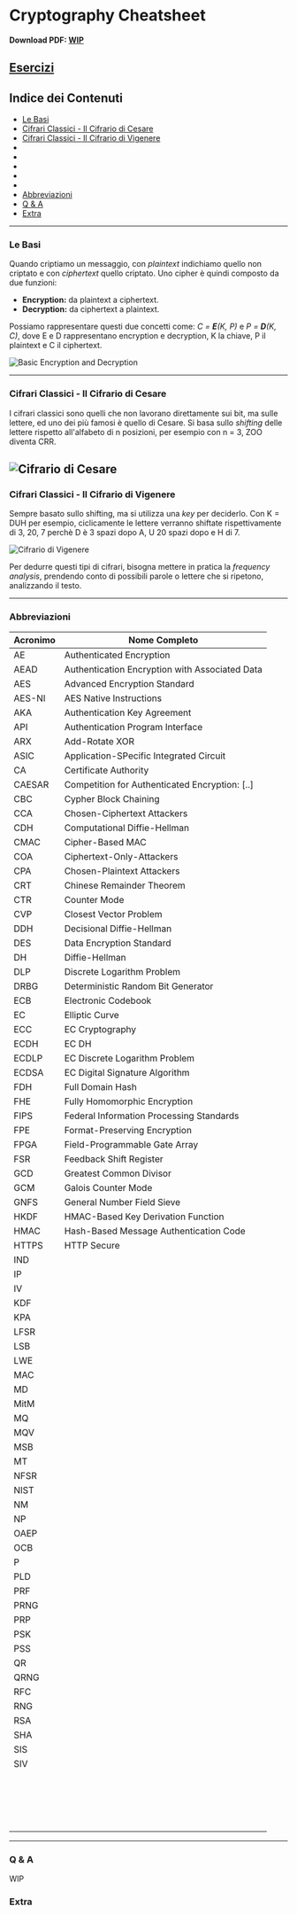 # Cryptography Cheatsheet
**Download PDF: [WIP]()**

## [Esercizi](Esercizi/Esercizi-Cryptography.md)

## Indice dei Contenuti

- [Le Basi](#le-basi)
- [Cifrari Classici - Il Cifrario di Cesare](#cifrari-classici---il-cifrario-di-cesare)
- [Cifrari Classici - Il Cifrario di Vigenere](#cifrari-classici---il-cifrario-di-vigenere)
- [](#)
- [](#)
- [](#)
- [](#)
- [](#)
- [Abbreviazioni](#abbreviazioni)
- [Q & A](#q--a)
- [Extra](#extra)

---

### Le Basi
Quando criptiamo un messaggio, con _plaintext_ indichiamo quello non criptato e con _ciphertext_ quello criptato.
Uno cipher è quindi composto da due funzioni: 
  - **Encryption:** da plaintext a ciphertext.
  - **Decryption:** da ciphertext a plaintext.

Possiamo rappresentare questi due concetti come: _C = **E**(K, P)_ e _P = **D**(K, C)_, dove E e D rappresentano encryption e decryption, K la chiave, P il plaintext e C il ciphertext.

![Basic Encryption and Decryption](/Images/basic_encryption_decryption.png)

---

### Cifrari Classici - Il Cifrario di Cesare
I cifrari classici sono quelli che non lavorano direttamente sui bit, ma sulle lettere, ed uno dei più famosi è quello di Cesare.
Si basa sullo _shifting_ delle lettere rispetto all'alfabeto di n posizioni, per esempio con n = 3, ZOO diventa CRR.

![Cifrario di Cesare](/Images/cifrario_cesare.png)
---

### Cifrari Classici - Il Cifrario di Vigenere
Sempre basato sullo shifting, ma si utilizza una _key_ per deciderlo. 
Con K = DUH per esempio, ciclicamente le lettere verranno shiftate rispettivamente di 3, 20, 7 perchè D è 3 spazi dopo A, U 20 spazi dopo e H di 7.

![Cifrario di Vigenere](/Images/cifrario_vigenere.png)

Per dedurre questi tipi di cifrari, bisogna mettere in pratica la _frequency analysis_, prendendo conto di possibili parole o lettere che si ripetono, analizzando il testo.

---

### Abbreviazioni

| Acronimo | Nome Completo                                  |
|----------|------------------------------------------------|
| AE       | Authenticated Encryption                       |
| AEAD     | Authentication Encryption with Associated Data |
| AES      | Advanced Encryption Standard                   |
| AES-NI   | AES Native Instructions                        |
| AKA      | Authentication Key Agreement                   |
| API      | Authentication Program Interface               |
| ARX      | Add-Rotate XOR                                 |
| ASIC     | Application-SPecific Integrated Circuit        |
| CA       | Certificate Authority                          |
| CAESAR   | Competition for Authenticated Encryption: [..] |
| CBC      | Cypher Block Chaining                          |
| CCA      | Chosen-Ciphertext Attackers                    |
| CDH      | Computational Diffie-Hellman                   |
| CMAC     | Cipher-Based MAC                               |
| COA      | Ciphertext-Only-Attackers                      |
| CPA      | Chosen-Plaintext Attackers                     |
| CRT      | Chinese Remainder Theorem                      |
| CTR      | Counter Mode                                   |
| CVP      | Closest Vector Problem                         |
| DDH      | Decisional Diffie-Hellman                      |
| DES      | Data Encryption Standard                       |
| DH       | Diffie-Hellman                                 |
| DLP      | Discrete Logarithm Problem                     |
| DRBG     | Deterministic Random Bit Generator             |
| ECB      | Electronic Codebook                            |
| EC       | Elliptic Curve                                 |
| ECC      | EC Cryptography                                |
| ECDH     | EC DH                                          |
| ECDLP    | EC Discrete Logarithm Problem                  |
| ECDSA    | EC Digital Signature Algorithm                 |
| FDH      | Full Domain Hash                               |
| FHE      | Fully Homomorphic Encryption                   |
| FIPS     | Federal Information Processing Standards       |
| FPE      | Format-Preserving Encryption                   |
| FPGA     | Field-Programmable Gate Array                  |
| FSR      | Feedback Shift Register                        |
| GCD      | Greatest Common Divisor                        |
| GCM      | Galois Counter Mode                            |
| GNFS     | General Number Field Sieve                     |
| HKDF     | HMAC-Based Key Derivation Function             |
| HMAC     | Hash-Based Message Authentication Code         |
| HTTPS    | HTTP Secure                                    |
| IND      |                                                |
| IP       |                                                |
| IV       |                                                |
| KDF      |                                                |
| KPA      |                                                |
| LFSR     |                                                |
| LSB      |                                                |
| LWE      |                                                |
| MAC      |                                                |
| MD       |                                                |
| MitM     |                                                |
| MQ       |                                                |
| MQV      |                                                |
| MSB      |                                                |
| MT       |                                                |
| NFSR     |                                                |
| NIST     |                                                |
| NM       |                                                |
| NP       |                                                |
| OAEP     |                                                |
| OCB      |                                                |
| P        |                                                |
| PLD      |                                                |
| PRF      |                                                |
| PRNG     |                                                |
| PRP      |                                                |
| PSK      |                                                |
| PSS      |                                                |
| QR       |                                                |
| QRNG     |                                                |
| RFC      |                                                |
| RNG      |                                                |
| RSA      |                                                |
| SHA      |                                                |
| SIS      |                                                |
| SIV      |                                                |
|          |                                                |
|          |                                                |
|          |                                                |
|          |                                                |
|          |                                                |
|          |                                                |
|          |                                                |
|          |                                                |
|          |                                                |
|          |                                                |
|          |                                                |
|          |                                                |
|          |                                                |
|          |                                                |
|          |                                                |
|          |                                                |
|          |                                                |
|          |                                                |

                  
---

### Q & A
WIP

### Extra
